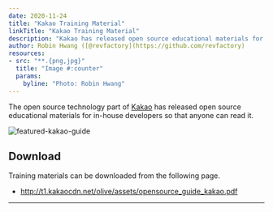 ```yaml
---
date: 2020-11-24
title: "Kakao Training Material"
linkTitle: "Kakao Training Material"
description: "Kakao has released open source educational materials for in-house developers so that anyone can read it."
author: Robin Hwang ([@revfactory](https://github.com/revfactory) 
resources:
- src: "**.{png,jpg}"
  title: "Image #:counter"
  params:
    byline: "Photo: Robin Hwang"
---
```


The open source technology part of [Kakao](https://www.kakaocorp.com/) has released open source educational materials for in-house developers so that anyone can read it. 

![featured-kakao-guide](featured-kakao-guide.png)

## Download

Training materials can be downloaded from the following page.

* http://t1.kakaocdn.net/olive/assets/opensource_guide_kakao.pdf


---------